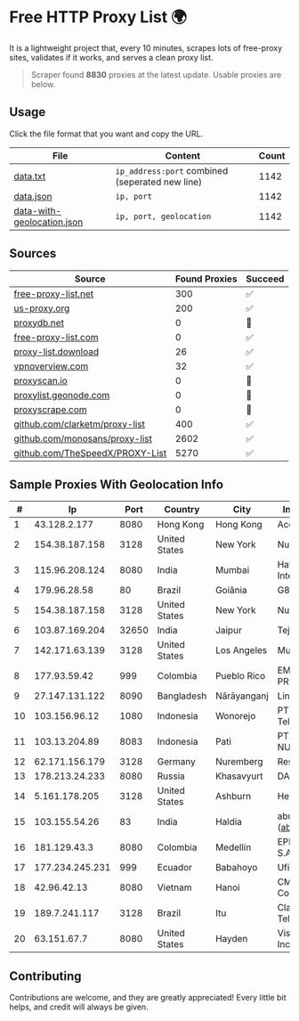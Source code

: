 
# Free HTTP Proxy List 🌍

It is a lightweight project that, every 10 minutes, scrapes lots of free-proxy sites, validates if it works, and serves a clean proxy list.


> Scraper found **8830** proxies at the latest update. Usable proxies are below.

## Usage

Click the file format that you want and copy the URL.


|File|Content|Count|
|----|-------|-----|
|[data.txt](https://raw.githubusercontent.com/themiralay/Proxy-List-World/master/data.txt)|`ip_address:port` combined (seperated new line)|1142|
|[data.json](https://raw.githubusercontent.com/themiralay/Proxy-List-World/master/data.json)|`ip, port`|1142|
|[data-with-geolocation.json](https://raw.githubusercontent.com/themiralay/Proxy-List-World/master/data-with-geolocation.json)|`ip, port, geolocation`|1142|

## Sources

|Source|Found Proxies|Succeed|
|------|-------------|-------|
|[free-proxy-list.net](https://free-proxy-list.net)|300|✅|
|[us-proxy.org](https://www.us-proxy.org)|200|✅|
|[proxydb.net](http://proxydb.net)|0|🚫|
|[free-proxy-list.com](https://free-proxy-list.com/?page=&port=&type%5B%5D=http&type%5B%5D=https&up_time=0&search=Search)|0|✅|
|[proxy-list.download](https://www.proxy-list.download/HTTP)|26|✅|
|[vpnoverview.com](https://vpnoverview.com/privacy/anonymous-browsing/free-proxy-servers)|32|✅|
|[proxyscan.io](https://www.proxyscan.io)|0|🚫|
|[proxylist.geonode.com](https://proxylist.geonode.com/api/proxy-list?limit=300&page=1&sort_by=lastChecked&sort_type=desc&protocols=http,https)|0|🚫|
|[proxyscrape.com](https://api.proxyscrape.com/v2/?request=displayproxies&protocol=http&timeout=10000&country=all&ssl=all&anonymity=all)|0|🚫|
|[github.com/clarketm/proxy-list](https://raw.githubusercontent.com/clarketm/proxy-list/master/proxy-list-raw.txt)|400|✅|
|[github.com/monosans/proxy-list](https://raw.githubusercontent.com/monosans/proxy-list/main/proxies/http.txt)|2602|✅|
|[github.com/TheSpeedX/PROXY-List](https://raw.githubusercontent.com/TheSpeedX/PROXY-List/master/http.txt)|5270|✅|


## Sample Proxies With Geolocation Info

|#|Ip|Port|Country|City|Internet Service Provider|
|-|--|----|-------|----|-------------------------|
|1|43.128.2.177|8080|Hong Kong|Hong Kong|Aceville Pte.ltd|
|2|154.38.187.158|3128|United States|New York|Nubes, LLC|
|3|115.96.208.124|8080|India|Mumbai|Hathway IP over Cable Internet Access|
|4|179.96.28.58|80|Brazil|Goiânia|G8 NETWORKS LTDA|
|5|154.38.187.158|3128|United States|New York|Nubes, LLC|
|6|103.87.169.204|32650|India|Jaipur|Tejays Industries Pvt Ltd|
|7|142.171.63.139|3128|United States|Los Angeles|Multacom Corporation|
|8|177.93.59.42|999|Colombia|Pueblo Rico|EMP. DE TEC. E INF. DA PREVIDENCIA - DATAPREV|
|9|27.147.131.122|8090|Bangladesh|Nārāyanganj|Link3 Technologies Limited|
|10|103.156.96.12|1080|Indonesia|Wonorejo|PT Karya Panca Telekomunikasi|
|11|103.13.204.89|8083|Indonesia|Pati|PT JARINGANKU SARANA NUSANTARA|
|12|62.171.156.179|3128|Germany|Nuremberg|Research Machines|
|13|178.213.24.233|8080|Russia|Khasavyurt|DAGNET|
|14|5.161.178.205|3128|United States|Ashburn|Hetzner Online GmbH|
|15|103.155.54.26|83|India|Haldia|abuse-mailbox: (abuse@pegasuswave.com)|
|16|181.129.43.3|8080|Colombia|Medellín|EPM Telecomunicaciones S.A. E.S.P.|
|17|177.234.245.231|999|Ecuador|Babahoyo|Ufinet Panama S.A.|
|18|42.96.42.13|8080|Vietnam|Hanoi|CMC Telecom Infrastructure Company|
|19|189.7.241.117|3128|Brazil|Itu|Claro NXT Telecomunicacoes Ltda|
|20|63.151.67.7|8080|United States|Hayden|Visionary Communications, Inc.|



## Contributing

Contributions are welcome, and they are greatly appreciated! Every
little bit helps, and credit will always be given.

